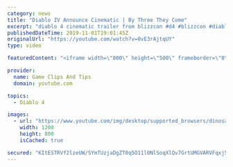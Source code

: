 ```yaml
---
category: news
title: "Diablo IV Announce Cinematic | By Three They Come"
excerpt: "diablo 4 cinematic trailer from blizzcon #d4 #blizzcon #diablo."
publishedDateTime: 2019-11-01T19:01:45Z
originalUrl: "https://youtube.com/watch?v=0vE3rAjtqUY"
type: video

featuredContent: "<iframe width=\"800\" height=\"500\" frameborder=\"0\" src=\"https://www.youtube.com/embed/0vE3rAjtqUY\" allow=\"accelerometer; autoplay; encrypted-media; gyroscope; picture-in-picture\" allowfullscreen></iframe>"

provider:
  name: Game Clips And Tips
  domain: youtube.com

topics:
  - Diablo 4

images:
  - url: "https://www.youtube.com/img/desktop/supported_browsers/dinosaur.png"
    width: 1200
    height: 800
    isCached: true

secured: "KItESTRVf2lzeUW/SYmTUzjaDgZT0q5O11l0NlSoqXlQv7GrtUMGVARVFqxj5W6lzjR3ofqCokz9lFhsx4uptVprhNr6TPNxIjXArsZkPEcgA7Lzjc0oDKydBLhmdlLKQ0lNxWXcoX+tMv3HMjAZ4LC+d2RhS2d3+wY4IhZYi2K3W/0+51Gi4UHkqmI10WOdKWyg/w9AEYabfn7gGSQwq8/gDDafJSqyF82qg+8Fsnu44+whkpTHC6M9YmgOfkRGLMQ+STOF769/1YW5OiEMgqMK+7485gKIN+zAyb/OOznaHb26L/VBIhaRw5mKV4lF+wKDxSBDASb3pOZo/MJNC6dJPel1Y/UqotWwtyTMci9u5JQo6APT/vgMgx9rdaNfNWRkgBm4qV7V0HcAORMVsg==;zHMXIJkqAhC/4j+x659g3A=="
---
```


